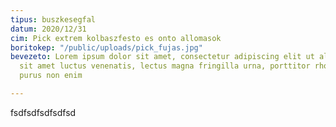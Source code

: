 ```yaml
---
tipus: buszkesegfal
datum: 2020/12/31
cim: Pick extrem kolbaszfesto es onto allomasok
boritokep: "/public/uploads/pick_fujas.jpg"
bevezeto: Lorem ipsum dolor sit amet, consectetur adipiscing elit ut aliquam, purus
  sit amet luctus venenatis, lectus magna fringilla urna, porttitor rhoncus dolor
  purus non enim

---
```

fsdfsdfsdfsdfsd